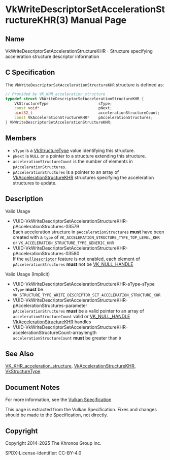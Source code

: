 # VkWriteDescriptorSetAccelerationStructureKHR(3) Manual Page

## Name

VkWriteDescriptorSetAccelerationStructureKHR - Structure specifying acceleration structure descriptor information



## [](#_c_specification)C Specification

The `VkWriteDescriptorSetAccelerationStructureKHR` structure is defined as:

```c++
// Provided by VK_KHR_acceleration_structure
typedef struct VkWriteDescriptorSetAccelerationStructureKHR {
    VkStructureType                      sType;
    const void*                          pNext;
    uint32_t                             accelerationStructureCount;
    const VkAccelerationStructureKHR*    pAccelerationStructures;
} VkWriteDescriptorSetAccelerationStructureKHR;
```

## [](#_members)Members

- `sType` is a [VkStructureType](https://registry.khronos.org/vulkan/specs/latest/man/html/VkStructureType.html) value identifying this structure.
- `pNext` is `NULL` or a pointer to a structure extending this structure.
- `accelerationStructureCount` is the number of elements in `pAccelerationStructures`.
- `pAccelerationStructures` is a pointer to an array of [VkAccelerationStructureKHR](https://registry.khronos.org/vulkan/specs/latest/man/html/VkAccelerationStructureKHR.html) structures specifying the acceleration structures to update.

## [](#_description)Description

Valid Usage

- [](#VUID-VkWriteDescriptorSetAccelerationStructureKHR-pAccelerationStructures-03579)VUID-VkWriteDescriptorSetAccelerationStructureKHR-pAccelerationStructures-03579  
  Each acceleration structure in `pAccelerationStructures` **must** have been created with a `type` of `VK_ACCELERATION_STRUCTURE_TYPE_TOP_LEVEL_KHR` or `VK_ACCELERATION_STRUCTURE_TYPE_GENERIC_KHR`
- [](#VUID-VkWriteDescriptorSetAccelerationStructureKHR-pAccelerationStructures-03580)VUID-VkWriteDescriptorSetAccelerationStructureKHR-pAccelerationStructures-03580  
  If the [`nullDescriptor`](https://registry.khronos.org/vulkan/specs/latest/html/vkspec.html#features-nullDescriptor) feature is not enabled, each element of `pAccelerationStructures` **must** not be [VK\_NULL\_HANDLE](https://registry.khronos.org/vulkan/specs/latest/man/html/VK_NULL_HANDLE.html)

Valid Usage (Implicit)

- [](#VUID-VkWriteDescriptorSetAccelerationStructureKHR-sType-sType)VUID-VkWriteDescriptorSetAccelerationStructureKHR-sType-sType  
  `sType` **must** be `VK_STRUCTURE_TYPE_WRITE_DESCRIPTOR_SET_ACCELERATION_STRUCTURE_KHR`
- [](#VUID-VkWriteDescriptorSetAccelerationStructureKHR-pAccelerationStructures-parameter)VUID-VkWriteDescriptorSetAccelerationStructureKHR-pAccelerationStructures-parameter  
  `pAccelerationStructures` **must** be a valid pointer to an array of `accelerationStructureCount` valid or [VK\_NULL\_HANDLE](https://registry.khronos.org/vulkan/specs/latest/man/html/VK_NULL_HANDLE.html) [VkAccelerationStructureKHR](https://registry.khronos.org/vulkan/specs/latest/man/html/VkAccelerationStructureKHR.html) handles
- [](#VUID-VkWriteDescriptorSetAccelerationStructureKHR-accelerationStructureCount-arraylength)VUID-VkWriteDescriptorSetAccelerationStructureKHR-accelerationStructureCount-arraylength  
  `accelerationStructureCount` **must** be greater than `0`

## [](#_see_also)See Also

[VK\_KHR\_acceleration\_structure](https://registry.khronos.org/vulkan/specs/latest/man/html/VK_KHR_acceleration_structure.html), [VkAccelerationStructureKHR](https://registry.khronos.org/vulkan/specs/latest/man/html/VkAccelerationStructureKHR.html), [VkStructureType](https://registry.khronos.org/vulkan/specs/latest/man/html/VkStructureType.html)

## [](#_document_notes)Document Notes

For more information, see the [Vulkan Specification](https://registry.khronos.org/vulkan/specs/latest/html/vkspec.html#VkWriteDescriptorSetAccelerationStructureKHR)

This page is extracted from the Vulkan Specification. Fixes and changes should be made to the Specification, not directly.

## [](#_copyright)Copyright

Copyright 2014-2025 The Khronos Group Inc.

SPDX-License-Identifier: CC-BY-4.0